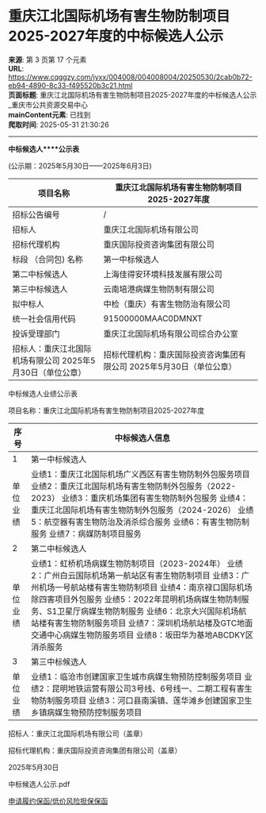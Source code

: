 # 重庆江北国际机场有害生物防制项目2025-2027年度的中标候选人公示

**来源**: 第 3 页第 17 个元素  
**URL**: https://www.cqggzy.com/jyxx/004008/004008004/20250530/2cab0b72-eb94-4890-8c33-f495520b3c21.html  
**页面标题**: 重庆江北国际机场有害生物防制项目2025-2027年度的中标候选人公示_重庆市公共资源交易中心  
**mainContent元素**: 已找到  
**爬取时间**: 2025-05-31 21:30:26

---

**中标候选人****公示表**

(公示期：2025年5月30日——2025年6月3日)

项目名称 |  重庆江北国际机场有害生物防制项目2025-2027年度  
---|---  
招标公告编号 |  /  
招标人 |  重庆江北国际机场有限公司 |  联系电话 |  [023-67156296](tel:023-67156296)  
招标代理机构 |  重庆国际投资咨询集团有限公司 |  [023-67707425](tel:023-67707425)  
标段 （合同包) 名称 |  第一中标候选人 |  中检（重庆）有害生物防治有限公司  
第二中标候选人 |  上海佳得安环境科技发展有限公司  
第三中标候选人 |  云南培港病媒生物防制有限公司  
拟中标人 |  中检（重庆）有害生物防治有限公司 |  中标金额 （元） |  6578643.54  
统一社会信用代码 |  91500000MAAC0DMNXT |  组织机构代码 |  /  
投诉受理部门 |  重庆江北国际机场有限公司综合办公室 |  联系电话 |  [023-67157523](tel:023-67157523)  
招标人：重庆江北国际机场有限公司 2025年5月30日（单位公章） |  招标代理机构：重庆国际投资咨询集团有限公司 2025年5月30日（单位公章）  
  
  
中标候选人业绩公示表

项目名称：重庆江北国际机场有害生物防制项目2025-2027年度

序号 |  中标候选人信息  
---|---  
1 |  第一中标候选人 |  中检（重庆）有害生物防治有限公司  
单位业绩 |  业绩1：重庆江北国际机场广义西区有害生物防制外包服务项目 业绩2：重庆江北国际机场有害生物防制外包服务（2022-2023） 业绩3：重庆机场集团有害生物防制外包服务 业绩4：重庆江北国际机场有害生物防制外包服务（2024-2026） 业绩5：航空器有害生物防治及消杀综合服务 业绩6：有害生物防制服务 业绩7：病媒防制项目服务  
2 |  第二中标候选人 |  上海佳得安环境科技发展有限公司  
单位业绩 |  业绩1：虹桥机场病媒生物防制项目（2023-2024年） 业绩2：广州白云国际机场第一航站区有害生物防制项目 业绩3：广州机场一号航站楼有害生物防制项目 业绩4：南京禄口国际机场除四害项目外包服务 业绩5：2022年昆明机场病媒生物防制服务、S1卫星厅病媒生物防制服务 业绩6：北京大兴国际机场航站楼有害生物防制服务项目 业绩7：深圳机场航站楼及GTC地面交通中心病媒生物防服务项目 业绩8：坂田华为基地ABCDKY区消杀服务  
3 |  第三中标候选人 |  云南培港病媒生物防制有限公司  
单位业绩 |  业绩1：临沧市创建国家卫生城市病媒生物预防控制服务项目 业绩2：昆明地铁运营有限公司3号线、6号线一、二期工程有害生物防制服务项目 业绩3：河口县南溪镇、莲华滩乡创建国家卫生乡镇病媒生物预防控制服务项目  
  
招标人：重庆江北国际机场有限公司（盖章）

招标代理机构：重庆国际投资咨询集团有限公司（盖章）

2025年5月30日

  
  
  
中标候选人公示.pdf    
  
[ 申请履约保函/低价风险担保保函 ](https://jrfw.jszx.cqggzy.com/financeplatform/index.html)

